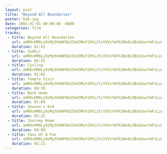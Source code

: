 ```yaml
---
layout: post
title: "Beyond All Boundaries"
poster: bab.jpg
date: 2001-01-01 00:00:00 -0800
categories: film
tracks:
 - title: Beyond All Boundaries
   url: aHR0cHM6Ly9zMy5hbWF6b25hd3MuY29tL2tsYXVzYmFkZWx0LXBvb2wvYmFiLzAxIEJleW9uZCBBbGwgQm91bmRhcmllcy5tcDM=
   duration: 02:51
 - title: Sudhir
   url: aHR0cHM6Ly9zMy5hbWF6b25hd3MuY29tL2tsYXVzYmFkZWx0LXBvb2wvYmFiLzAyIFN1ZGhpci5tcDM=
   duration: 00:51
 - title: Cycling
   url: aHR0cHM6Ly9zMy5hbWF6b25hd3MuY29tL2tsYXVzYmFkZWx0LXBvb2wvYmFiLzAzIEN5Y2xpbmcubXAz
   duration: 01:02
 - title: Temple Visit
   url: aHR0cHM6Ly9zMy5hbWF6b25hd3MuY29tL2tsYXVzYmFkZWx0LXBvb2wvYmFiLzA0IFRlbXBsZSBWaXNpdC5tcDM=
   duration: 00:39
 - title: Back Home
   url: aHR0cHM6Ly9zMy5hbWF6b25hd3MuY29tL2tsYXVzYmFkZWx0LXBvb2wvYmFiLzA1IEJhY2sgSG9tZS5tcDM=
   duration: 01:04
 - title: Season's End
   url: aHR0cHM6Ly9zMy5hbWF6b25hd3MuY29tL2tsYXVzYmFkZWx0LXBvb2wvYmFiLzA2IFNlYXNvbidzIEVuZC5tcDM=
   duration: 02:25
 - title: Journey Home
   url: aHR0cHM6Ly9zMy5hbWF6b25hd3MuY29tL2tsYXVzYmFkZWx0LXBvb2wvYmFiLzA3IEpvdXJuZXkgSG9tZS5tcDM=
   duration: 04:09
 - title: Fans Of A Fan
   url: aHR0cHM6Ly9zMy5hbWF6b25hd3MuY29tL2tsYXVzYmFkZWx0LXBvb2wvYmFiLzA4IEZhbnMgT2YgQSBGYW4ubXAz
   duration: 03:21
---
```

